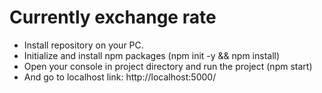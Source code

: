 # Currently exchange rate

* Install repository on your PC.
* Initialize and install npm packages (npm init -y && npm install)
* Open your console in project directory and run the project (npm start)
* And go to localhost link: http://localhost:5000/
